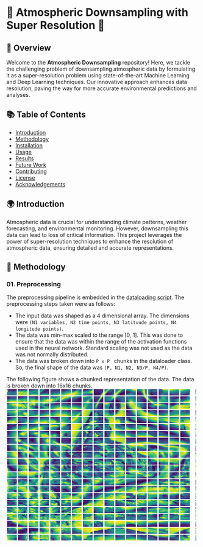# 🌌 Atmospheric Downsampling with Super Resolution 🌌

## 🚀 Overview

Welcome to the **Atmospheric Downsampling** repository! Here, we tackle the challenging problem of downsampling atmospheric data by formulating it as a super-resolution problem using state-of-the-art Machine Learning and Deep Learning techniques. Our innovative approach enhances data resolution, paving the way for more accurate environmental predictions and analyses.

## 📚 Table of Contents

- [Introduction](#introduction)
- [Methodology](#-methodology)
- [Installation](#installation)
- [Usage](#usage)
- [Results](#results)
- [Future Work](#future-work)
- [Contributing](#contributing)
- [License](#license)
- [Acknowledgements](#acknowledgements)

## 🌍 Introduction

Atmospheric data is crucial for understanding climate patterns, weather forecasting, and environmental monitoring. However, downsampling this data can lead to loss of critical information. This project leverages the power of super-resolution techniques to enhance the resolution of atmospheric data, ensuring detailed and accurate representations.

## 🧠 Methodology
### 01. Preprocessing
The preprocessing pipeline is embedded in the [dataloading script](02-dataloading.py). The preprocessing steps taken were as follows:
- The input data was shaped as a 4 dimensional array. The dimensions were ```(N1 variables, N2 time points, N3 latituude points, N4 longitude points)```. 
- The data was min-max scaled to the range [0, 1]. This was done to ensure that the data was within the range of the activation functions used in the neural network. Standard scaling was not used as the data was not normally distributed.
- The data was broken down into ```P x P ``` chunks in the dataloader class. So, the final shape of the data was ```(P, N1, N2, N3/P, N4/P)```.

The following figure shows a chunked representation of the data. The data is broken down into 16x16 chunks. 
<img src = "Images/chunks.png"  alt="Chunked Data" width="500" height="400">